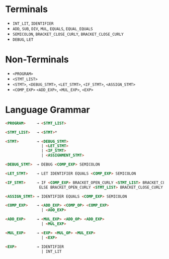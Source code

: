 
# Terminals 

- `INT_LIT`, `IDENTIFIER`
- `ADD`, `SUB`, `DIV`, `MUL`, `EQUALS`, `EQUAL_EQUALS`   
- `SEMICOLON`, `BRACKET_CLOSE_CURLY`, `BRACKET_CLOSE_CURLY` 
- `DEBUG`, `LET`

# Non-Terminals

- `<PROGRAM>`
- `<STMT_LIST>`
- `<STMT>`, `<DEBUG_STMT>`, `<LET_STMT>`, `<IF_STMT>`, `<ASSIGN_STMT>`
- `<COMP_EXP>` `<ADD_EXP>`, `<MUL_EXP>`, `<EXP>`

# Language Grammar

```html
<PROGRAM>     → <STMT_LIST>

<STMT_LIST>   → <STMT>*

<STMT>        → <DEBUG_STMT> 
                | <LET_STMT> 
                | <IF_STMT>
                | <ASSIGNMENT_STMT>

<DEBUG_STMT>  → DEBUG <COMP_EXP> SEMICOLON

<LET_STMT>    → LET IDENTIFIER EQUALS <COMP_EXP> SEMICOLON

<IF_STMT>     → IF <COMP_EXP> BRACKET_OPEN_CURLY <STMT_LIST> BRACKET_CLOSE_CURLY
               ELSE BRACKET_OPEN_CURLY <STMT_LIST> BRACKET_CLOSE_CURLY

<ASSIGN_STMT> → IDENTIFIER EQUALS <COMP_EXP> SEMICOLON

<COMP_EXP>    → <ADD_EXP> <COMP_OP> <COMP_EXP>
                | <ADD_EXP>

<ADD_EXP>     → <MUL_EXP> <ADD_OP> <ADD_EXP> 
                | <MUL_EXP>

<MUL_EXP>     → <EXP> <MUL_OP> <MUL_EXP> 
                | <EXP>

<EXP>         → IDENTIFIER 
                | INT_LIT
```
